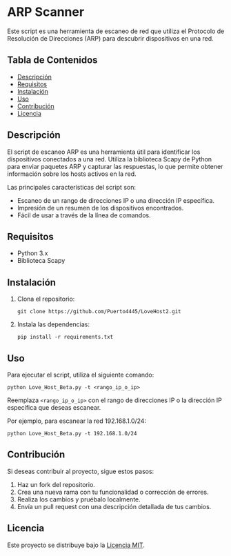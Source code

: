 <!DOCTYPE html> 
<h1>ARP Scanner</h1> <p>Este script es una herramienta de escaneo de red que utiliza el Protocolo de Resolución de Direcciones (ARP) para descubrir dispositivos en una red.</p> <h2>Tabla de Contenidos</h2> <ul> <li><a href="#descripción">Descripción</a></li> <li><a href="#requisitos">Requisitos</a></li> <li><a href="#instalación">Instalación</a></li> <li><a href="#uso">Uso</a></li> <li><a href="#contribución">Contribución</a></li> <li><a href="#licencia">Licencia</a></li> </ul> <h2 id="descripción">Descripción</h2> <p>El script de escaneo ARP es una herramienta útil para identificar los dispositivos conectados a una red. Utiliza la biblioteca Scapy de Python para enviar paquetes ARP y capturar las respuestas, lo que permite obtener información sobre los hosts activos en la red.</p> <p>Las principales características del script son:</p> <ul> <li>Escaneo de un rango de direcciones IP o una dirección IP específica.</li> <li>Impresión de un resumen de los dispositivos encontrados.</li> <li>Fácil de usar a través de la línea de comandos.</li> </ul> <h2 id="requisitos">Requisitos</h2> <ul> <li>Python 3.x</li> <li>Biblioteca Scapy</li> </ul> <h2 id="instalación">Instalación</h2> <ol> <li>Clona el repositorio: <pre><code>git clone https://github.com/Puerto4445/LoveHost2.git</code></pre> </li> <li>Instala las dependencias: <pre><code>pip install -r requirements.txt</code></pre> </li> </ol> <h2 id="uso">Uso</h2> <p>Para ejecutar el script, utiliza el siguiente comando:</p> <pre><code>python Love_Host_Beta.py -t &lt;rango_ip_o_ip&gt;</code></pre> <p>Reemplaza <code>&lt;rango_ip_o_ip&gt;</code> con el rango de direcciones IP o la dirección IP específica que deseas escanear.</p> <p>Por ejemplo, para escanear la red 192.168.1.0/24:</p> <pre><code>python Love_Host_Beta.py -t 192.168.1.0/24</code></pre> <h2 id="contribución">Contribución</h2> <p>Si deseas contribuir al proyecto, sigue estos pasos:</p> <ol> <li>Haz un fork del repositorio.</li> <li>Crea una nueva rama con tu funcionalidad o corrección de errores.</li> <li>Realiza los cambios y pruébalo localmente.</li> <li>Envía un pull request con una descripción detallada de tus cambios.</li> </ol> <h2 id="licencia">Licencia</h2> <p>Este proyecto se distribuye bajo la <a href="LICENSE">Licencia MIT</a>.</p> </body> </html>
